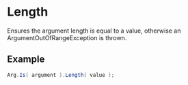 # Length

Ensures the argument length is equal to a value, otherwise an ArgumentOutOfRangeException is thrown.

## Example

``` c#
Arg.Is( argument ).Length( value );
```